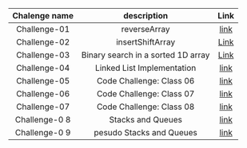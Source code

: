 

|     Chalenge name 	      |           description 	            |                                                     Link 	                                                     |   	
|:------------------------:|:----------------------------------:|:--------------------------------------------------------------------------------------------------------------:|	
| Challenge-01           	 |            reverseArray            |      [ link](https://github.com/Mohd-saqr/data-structures-and-algorithms/tree/main/Java/Challenge-01)   	      |   		
|  Challenge-02        	   |      insertShiftArray      	       | [Link](https://github.com/Mohd-saqr/data-structures-and-algorithms/blob/main/Java/Challenge-02/Reademe.md)   	 |   	
|   Challenge-03      	    | Binary search in a sorted 1D array |        	[Link](https://github.com/Mohd-saqr/data-structures-and-algorithms/blob/main/Java/Challenge-03)
| Challenge-04           	 |     Linked List Implementation     |        [ link](https://github.com/Mohd-saqr/data-structures-and-algorithms/tree/main/Java/Challenge-04)        | 
| Challenge-05           	 |      Code Challenge: Class 06      |        [ link](https://github.com/Mohd-saqr/data-structures-and-algorithms/tree/main/Java/Challenge-05)        | 
| Challenge-06           	 |      Code Challenge: Class 07      |        [ link](https://github.com/Mohd-saqr/data-structures-and-algorithms/tree/main/Java/Challenge-06)        | 
| Challenge-07           	 |      Code Challenge: Class 08      |        [ link](https://github.com/Mohd-saqr/data-structures-and-algorithms/tree/main/Java/Challenge-07)        | 
| Challenge-0 8          	 |         Stacks and Queues          |        [ link](https://github.com/Mohd-saqr/data-structures-and-algorithms/tree/main/Java/Challenge-08)        |
| Challenge-0 9          	 |      pesudo Stacks and Queues      |        [ link](https://github.com/Mohd-saqr/data-structures-and-algorithms/tree/main/Java/Challenge-09)        |